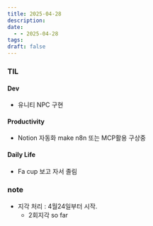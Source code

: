 ```yaml
---
title: 2025-04-28
description: 
date:
  - - 2025-04-28
tags: 
draft: false
---
```


### TIL
#### Dev
- 유니티 NPC 구현
#### Productivity
- Notion 자동화 make n8n 또는 MCP활용 구상중
#### Daily Life
- Fa cup 보고 자서 졸림
### note
- 지각 처리 : 4월24일부터 시작. 
	- 2회지각 so far


